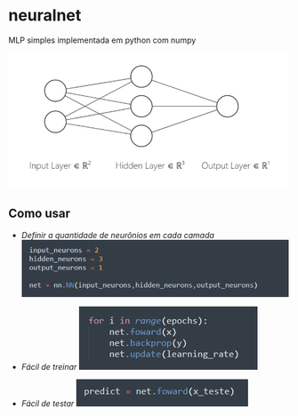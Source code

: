 # neuralnet
MLP simples implementada em python com numpy

![Estrutura da rede](https://github.com/ConradoLuiz/neuralnet/blob/master/assets/estrutura-nn.jpg)

## Como usar

  - *Definir a quantidade de neurônios em cada camada*
  ![Codigo 1](https://github.com/ConradoLuiz/neuralnet/blob/master/assets/codigo1.jpg)
  
  - *Fácil de treinar*
  ![Codigo 2](https://github.com/ConradoLuiz/neuralnet/blob/master/assets/codigo2.jpg)
  
  - *Fácil de testar*
  ![Codigo 3](https://github.com/ConradoLuiz/neuralnet/blob/master/assets/codigo3.jpg)




